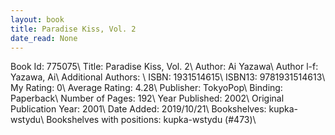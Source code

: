 ```yaml
---
layout: book
title: Paradise Kiss, Vol. 2
date_read: None
---
```


Book Id: 775075\ 
Title: Paradise Kiss, Vol. 2\ 
Author: Ai Yazawa\ 
Author l-f: Yazawa, Ai\ 
Additional Authors: \ 
ISBN: 1931514615\ 
ISBN13: 9781931514613\ 
My Rating: 0\ 
Average Rating: 4.28\ 
Publisher: TokyoPop\ 
Binding: Paperback\ 
Number of Pages: 192\ 
Year Published: 2002\ 
Original Publication Year: 2001\ 
Date Added: 2019/10/21\ 
Bookshelves: kupka-wstydu\ 
Bookshelves with positions: kupka-wstydu (#473)\ 

